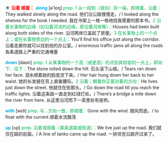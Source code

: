 ☀ <font color="red">**沿着 顺着：**</font>
<font color="sky blue">**along**</font> [ə'lɒŋ] 
<font color="#00b050">prep. 1 从一段到（或向）另一端，即顺着，沿着：</font>They walked slowly along the road. 他们沿公路慢慢走。/ I looked along the shelves for the book I needed. 我在书架上一格一格地找我需要的那本书。<font color="#00b050">2 沿着长事物的边缘（如沿着河流的边缘，即沿着河岸等）：</font>Houses had been built along both sides of the river. 沿河两岸已盖起了房屋。<font color="#00b050">3 在长事物上的一个点上；或在长事物旁边的一个点上：</font>You’ll find his office just along the corridor. 沿着走廊你就可以找到他的办公室。/ enormous traffic jams all along the roads 各条道路上严重的交通堵塞

<font color="sky blue">**down**</font> [daʊn] 
<font color="#00b050">prep. 1 从某事物的一个高（或更高）的点到其较低的一点上，即向下、往下：</font>The stone rolled down the hill. 石头滚下山坡。/ Tears ran down her face. 泪水顺着她的脸庞流下来。/ Her hair hung down her back to her waist. 她的长发披在背上直垂腰际。<font color="#00b050">2 沿着；朝着你正面对着的方向：</font>He lives just down the street. 他就住在街那头。/ Go down the road till you reach the traffic lights. 沿着这条路一直走到红绿灯处。/ There’s a bridge a mile down the river from here. 从这里沿河而下一英里处有座桥。

<font color="sky blue">**with**</font> [wɪð] 
<font color="#00b050">prep. 与…方向一致，即顺着：</font>Gone with the wind. 随风而逝。/ to float with the current 顺着水流飘荡

<font color="sky blue">**up**</font> [ʌp] 
<font color="#00b050">prep. 沿着或顺着（某条道路或街道）：</font>We live just up the road. 我们就住在路的前面。/ A line of tanks came up the road. 一排坦克沿路开过来了。

